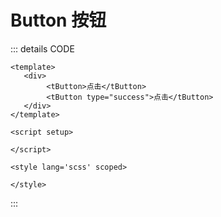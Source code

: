 # Button 按钮


::: details CODE 
```vue
<template>
   <div>
        <tButton>点击</tButton>
        <tButton type="success">点击</tButton>
   </div>
</template>

<script setup>

</script>

<style lang='scss' scoped>

</style>
```
:::